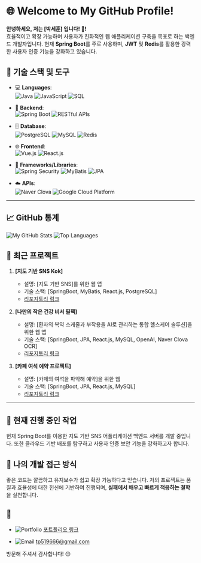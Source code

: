 # 🌐 Welcome to My GitHub Profile!

**안녕하세요, 저는 [박세훈] 입니다! 👋!**  
효율적이고 확장 가능하며 사용자가 친화적인 웹 애플리케이션 구축을 목표로 하는 백엔드 개발자입니다. 현재 **Spring Boot**를 주로 사용하며, **JWT** 및 **Redis**를 활용한 강력한 사용자 인증 기능을 강화하고 있습니다.

## 🔧 기술 스택 및 도구

- 💻 **Languages**:  
  ![Java](https://img.shields.io/badge/Java-ED8B00?style=for-the-badge&logo=java&logoColor=white)  ![JavaScript](https://img.shields.io/badge/JavaScript-323330?style=for-the-badge&logo=javascript&logoColor=F7DF1E)  ![SQL](https://img.shields.io/badge/SQL-4479A1?style=for-the-badge&logo=MySQL&logoColor=white)

- 🔧 **Backend**:  
  ![Spring Boot](https://img.shields.io/badge/Spring_Boot-6DB33F?style=for-the-badge&logo=spring-boot&logoColor=white) ![RESTful APIs](https://img.shields.io/badge/REST_API-FF6F00?style=for-the-badge)

- 🗄️ **Database**:  
  ![PostgreSQL](https://img.shields.io/badge/PostgreSQL-336791?style=for-the-badge&logo=postgresql&logoColor=white)   ![MySQL](https://img.shields.io/badge/MySQL-4479A1?style=for-the-badge&logo=mysql&logoColor=white)  ![Redis](https://img.shields.io/badge/Redis-DC382D?style=for-the-badge&logo=redis&logoColor=white)

- 🌐 **Frontend**:  
  ![Vue.js](https://img.shields.io/badge/Vue.js-4FC08D?style=for-the-badge&logo=vue.js&logoColor=white)  ![React.js](https://img.shields.io/badge/React-20232A?style=for-the-badge&logo=react&logoColor=61DAFB)

- 🧩 **Frameworks/Libraries**:  
  ![Spring Security](https://img.shields.io/badge/Spring_Security-6DB33F?style=for-the-badge&logo=spring&logoColor=white)  ![MyBatis](https://img.shields.io/badge/MyBatis-BF0A30?style=for-the-badge)  ![JPA](https://img.shields.io/badge/JPA-6DB33F?style=for-the-badge)

- ☁️ **APIs**:  
  ![Naver Clova](https://img.shields.io/badge/Naver_Clova-03C75A?style=for-the-badge&logo=naver&logoColor=white)  ![Google Cloud Platform](https://img.shields.io/badge/GCP-4285F4?style=for-the-badge&logo=google-cloud&logoColor=white)

---

## 📈 GitHub 통계

![My GitHub Stats](https://github-readme-stats.vercel.app/api?username=PsHooN7979&show_icons=true&theme=radical) ![Top Languages](https://github-readme-stats.vercel.app/api/top-langs/?username=PsHooN7979&layout=compact&theme=radical)

## 📝 최근 프로젝트

1. **[지도 기반 SNS Kok]**  
   - 설명: [지도 기반 SNS]를 위한 웹 앱
   - 기술 스택: [SpringBoot, MyBatis, React.js, PostgreSQL]
   - [리포지토리 링크](https://github.com/PsHooN7979/Kok.git)

2. **[나만의 작은 건강 비서 필팩]**  
   - 설명: [환자의 복약 스케줄과 부작용을 AI로 관리하는 통합 헬스케어 솔루션]을 위한 웹 앱
   - 기술 스택: [SpringBoot, JPA, React.js, MySQL, OpenAI, Naver Clova OCR]
   - [리포지토리 링크](https://github.com/PsHooN7979/Piill-Pack.git)

3. **[카페 여석 예약 프로젝트]**  
   - 설명: [카페의 여석을 파악해 예약]을 위한 웹
   - 기술 스택: [SpringBoot, JPA, React.js, MySQL]
   - [리포지토리 링크](https://github.com/PsHooN7979/Personal_Project.git)

---

## 🚀 현재 진행 중인 작업

현재 Spring Boot를 이용한 지도 기반 SNS 어플리케이션 백엔드 서버를 개발 중입니다. 또한 클라우드 기반 배포를 탐구하고 사용자 인증 보안 기능을 강화하고자 합니다.

## 🧠 나의 개발 접근 방식

좋은 코드는 깔끔하고 유지보수가 쉽고 확장 가능하다고 믿습니다. 저의 프로젝트는 품질과 효율성에 대한 헌신에 기반하여 진행되며, **실패에서 배우고 빠르게 적응하는 철학**을 실천합니다.

## 🎯

- ![Portfolio](https://img.shields.io/badge/Portfolio-000000?style=for-the-badge&logo=Notion&logoColor=white)
  [포트폴리오 링크](https://outrageous-bearskin-6f8.notion.site/adad84c903d94cbab0241dd34dc110b0?pvs=4)
  
- ![Email](https://img.shields.io/badge/Email-0078D4?style=for-the-badge&logo=Microsoft-Outlook&logoColor=white)
  [tp519666@gmail.com](mailto:tp519666@gmail.com)


방문해 주셔서 감사합니다! 😊
